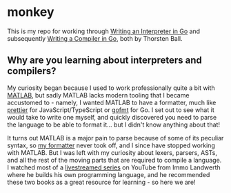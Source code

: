 # monkey

This is my repo for working through [Writing an Interpreter in Go](https://interpreterbook.com/) and subsequently [Writing a Compiler in Go](https://compilerbook.com/), both by Thorsten Ball.

## Why are you learning about interpreters and compilers?

My curiosity began because I used to work professionally quite a bit with [MATLAB](https://www.mathworks.com/products/matlab.html), but sadly MATLAB lacks modern tooling that I became accustomed to - namely, I wanted MATLAB to have a formatter, much like [prettier](https://prettier.io/) for JavaScript/TypeScript or [gofmt](https://golang.org/cmd/gofmt/) for Go. I set out to see what it would take to write one myself, and quickly discovered you need to parse the language to be able to format it... but I didn't know anything about that!

It turns out MATLAB is a major pain to parse because of some of its peculiar syntax, so [my formatter](https://github.com/cszczepaniak/mfmt) never took off, and I since have stopped working with MATLAB. But I was left with my curiosity about lexers, parsers, ASTs, and all the rest of the moving parts that are required to compile a language. I watched most of a [livestreamed series](https://www.youtube.com/watch?v=wgHIkdUQbp0&list=PLRAdsfhKI4OWNOSfS7EUu5GRAVmze1t2y) on YouTube from Immo Landwerth where he builds his own programming language, and he recommended these two books as a great resource for learning - so here we are!
